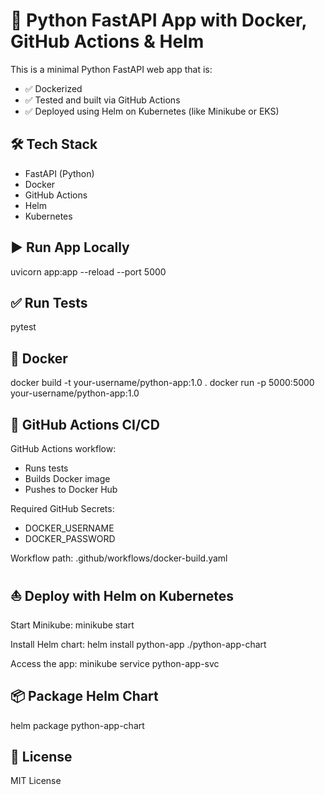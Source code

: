 # 🚀 Python FastAPI App with Docker, GitHub Actions & Helm

This is a minimal Python FastAPI web app that is:
- ✅ Dockerized
- ✅ Tested and built via GitHub Actions
- ✅ Deployed using Helm on Kubernetes (like Minikube or EKS)

## 🛠️ Tech Stack
- FastAPI (Python)
- Docker
- GitHub Actions
- Helm
- Kubernetes

## ▶️ Run App Locally
uvicorn app:app --reload --port 5000

## ✅ Run Tests
pytest

## 🐳 Docker
docker build -t your-username/python-app:1.0 .
docker run -p 5000:5000 your-username/python-app:1.0

## 🔁 GitHub Actions CI/CD

GitHub Actions workflow:
- Runs tests
- Builds Docker image
- Pushes to Docker Hub

Required GitHub Secrets:
- DOCKER_USERNAME
- DOCKER_PASSWORD

Workflow path:
.github/workflows/docker-build.yaml

## ⛵ Deploy with Helm on Kubernetes

Start Minikube:
minikube start

Install Helm chart:
helm install python-app ./python-app-chart

Access the app:
minikube service python-app-svc

## 📦 Package Helm Chart
helm package python-app-chart

## 📄 License
MIT License
